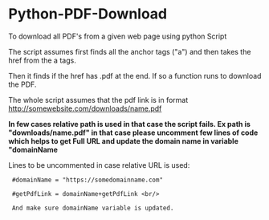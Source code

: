 # Python-PDF-Download
To download all PDF's from a given web page using python Script

The script assumes first finds all the anchor tags ("a") and then takes the href from the a tags. 

Then it finds if the href has .pdf at the end. If so a function runs to download the PDF.

The whole script assumes that the pdf link is in format http://somewebsite.com/downloads/name.pdf

**In few cases relative path is used in that case the script fails. Ex path is "downloads/name.pdf" in that case please uncomment few lines of code which helps to get Full URL and update the domain name in variable "domainName**

Lines to be uncommented in case relative URL is used:

     #domainName = "https://somedomainname.com" 
  
     #getPdfLink = domainName+getPdfLink <br/>
  
     And make sure domainName variable is updated.
